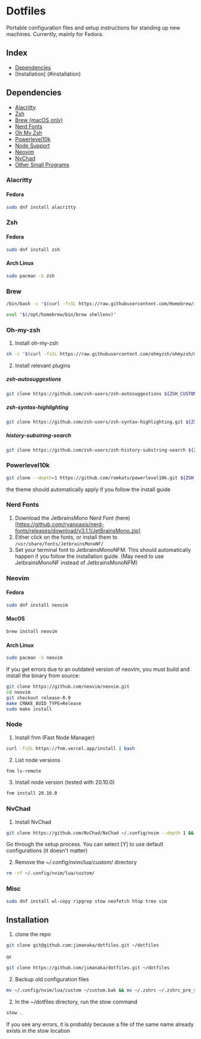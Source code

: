 # Dotfiles
Portable configuration files and setup instructions for standing up new machines. Currently, mainly for Fedora.

## Index
* [Dependencies](#dependencies)
* [Installation] (#installation)

## Dependencies
* [Alacritty](#alacritty)
* [Zsh](#zsh)
* [Brew (macOS only)](#brew)
* [Nerd Fonts](#nerd-fonts)
* [Oh My Zsh](#oh-my-zsh)
* [Powerlevel10k](#powerlevel10k)
* [Node Support](#node)
* [Neovim](#neovim)
* [NvChad](#nvchad)
* [Other Small Programs](#Misc)

### Alacritty

#### Fedora
```bash
sudo dnf install alacritty
```

### Zsh

#### Fedora
```bash
sudo dnf install zsh
```
#### Arch Linux
```bash
sudo pacman -S zsh
```

### Brew
```bash
/bin/bash -c "$(curl -fsSL https://raw.githubusercontent.com/Homebrew/install/HEAD/install.sh)"
```
```bash
eval "$(/opt/homebrew/bin/brew shellenv)"
```

### Oh-my-zsh
1. Install oh-my-zsh
```bash
sh -c "$(curl -fsSL https://raw.githubusercontent.com/ohmyzsh/ohmyzsh/master/tools/install.sh)"
```

2. Install relevant plugins
##### zsh-autosuggestions
```bash
git clone https://github.com/zsh-users/zsh-autosuggestions ${ZSH_CUSTOM:-~/.oh-my-zsh/custom}/plugins/zsh-autosuggestions
```

##### zsh-syntax-highlighting
```bash
git clone https://github.com/zsh-users/zsh-syntax-highlighting.git ${ZSH_CUSTOM:-~/.oh-my-zsh/custom}/plugins/zsh-syntax-highlighting
```

##### history-substring-search
```bash
git clone https://github.com/zsh-users/zsh-history-substring-search ${ZSH_CUSTOM:-~/.oh-my-zsh/custom}/plugins/zsh-history-substring-search
```

### Powerlevel10k
```bash
git clone --depth=1 https://github.com/romkatv/powerlevel10k.git ${ZSH_CUSTOM:-$HOME/.oh-my-zsh/custom}/themes/powerlevel10k
```
the theme should automatically apply if you follow the install guide

### Nerd Fonts 
1. Download the JetbrainsMono Nerd Font (here)[https://github.com/ryanoasis/nerd-fonts/releases/download/v3.1.1/JetBrainsMono.zip]
2. Either click on the fonts, or install them to `/usr/share/fonts/JetbrainsMonoNF/`
3. Set your terminal font to JetbrainsMonoNFM. This should automatically happen if you follow the installation guide. (May need to use JetbrainsMonoNF instead of JetbrainsMonoNFM)


### Neovim
#### Fedora
```bash
sudo dnf install neovim
```

#### MacOS
```bash
brew install neovim
```

#### Arch Linux
```bash
sudo pacman -S neovim
```

If you get errors due to an outdated version of neovim, you must build and install the binary from source:
```bash
git clone https://github.com/neovim/neovim.git
cd neovim
git checkout release-0.9
make CMAKE_BUID_TYPE=Release
sudo make install
```

### Node
1. Install fnm (Fast Node Manager)
```bash
curl -fsSL https://fnm.vercel.app/install | bash
```

2. List node versions
```bash
fnm ls-remote
```

3. Install node version (tested with 20.10.0)
```bash
fnm install 20.10.0
```

### NvChad
1. Install NvChad
```bash
git clone https://github.com/NvChad/NvChad ~/.config/nvim --depth 1 && nvim
```
Go through the setup process. You can select [Y] to use default configurations (it doesn't matter)

2. Remove the ~/.config/nvim/lua/custom/ directory
```bash
rm -rf ~/.config/nvim/lua/custom/
```

### Misc
```bash
sudo dnf install wl-copy ripgrep stow neofetch htop tree vim
```

## Installation
1. clone the repo
```bash
git clone git@github.com:jimanaka/dotfiles.git ~/dotfiles
```
or 
```bash
git clone https://github.com/jimanaka/dotfiles.git ~/dotfiles
```

2. Backup old configuration files
```bash
mv ~/.config/nvim/lua/custom ~/custom.bak && mv ~/.zshrc ~/.zshrc_pre_stow.bak
```

2. In the ~/dotfiles directory, run the stow command
```bash
stow .
```

If you see any errors, it is probably because a file of the same name already exists in the stow location
